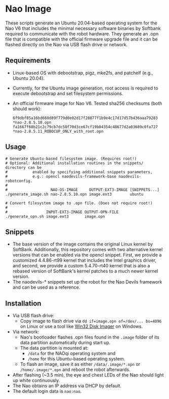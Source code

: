 # Nao Image

These scripts generate an Ubuntu 20.04-based operating system for the Nao V6 that includes the minimal necessary software binaries by Softbank required to communicate with the robot hardware. They generate an .opn file that is compatible with the official firmware upgrade file and it can be flashed directly on the Nao via USB flash drive or network.

## Requirements

* Linux-based OS with debootstrap, pigz, mke2fs, and patchelf (e.g., Ubuntu 20.04).
* Currently, for the Ubuntu image generation, root access is required to execute debootstrap and set filesystem permissions.
* An official firmware image for Nao V6. Tested sha256 checksums (both should work): 
    
    ```
    6f9dbf85a16bd660d89f779d0e02d17f28877f1b9e4c17d17d57b436aaa79283 *nao-2.8.5.10.opn
    fa1667f60b21c2c79cb7dc50f70d3ce67cf19b04354c48677d2a03689c0fa727 *nao-2.8.5.11_ROBOCUP_ONLY_with_root.opn
    ```


## Usage

```
# Generate Ubuntu-based filesystem image. (Requires root!)
# Optional: Additional installation routines in the snippets/ directory can be
#           enabled by specifying additional snippets parameters,
#           e.g.: opencl naodevils-framework-base naodevils-robotconfig.
#
#                   NAO-OS-IMAGE     OUTPUT-EXT3-IMAGE [SNIPPETS...]
./generate_image.sh nao-2.8.5.10.opn image.ext3        ubuntu

# Convert filesystem image to .opn file. (Does not require root!)
#
#                 INPUT-EXT3-IMAGE OUTPUT-OPN-FILE
./generate_opn.sh image.ext3       image.opn
```

## Snippets

* The base version of the image contains the original Linux kernel by SoftBank. Additionally, this repository comes with two alternative kernel versions that can be enabled via the opencl snippet. First, we provide a customized 4.4.86-rt99 kernel that includes the Intel graphics driver, and second, we provide a custom 5.4.70-rt40 kernel that is also a rebased version of SoftBank's kernel patches to a much newer kernel version.
* The naodevils-* snippets set up the robot for the Nao Devils framework and can be used as a reference.

## Installation

* Via USB flash drive:
    * Copy image to flash drive via `dd if=image.opn of=/dev/... bs=4096` on Linux or use a tool like [Win32 Disk Imager](https://sourceforge.net/projects/win32diskimager/) on Windows.
* Via network:
    * Nao's bootloader flashes .opn files found in the `.image` folder of its data partition automatically during start up. 
    * The data partition is mounted at:
        * `/data` for the NAOqi operating system and
        * `/home` for this Ubuntu-based operating system.
    * To flash an image, save it as either `/data/.image/*.opn` or `/home/.image/*.opn` and reboot the robot afterwards.
* After flashing (~3.5 min), the eye and chest LEDs of the Nao should light up white continuously.
* The Nao obtains an IP address via DHCP by default.
* The default login data is `nao:nao`.
